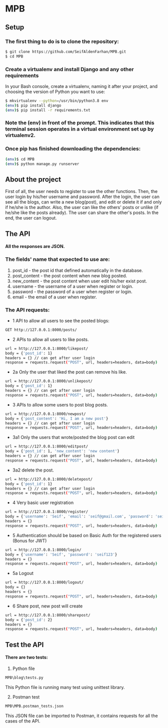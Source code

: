 # MPB
## Setup

### The first thing to do is to clone the repository:
```sh
$ git clone https://github.com/SeifAldenFarhan/MPB.git
$ cd MPB
```

### Create a virtualenv and install Django and any other requirements
In your Bash console, create a virtualenv, naming it after your project, and choosing the version of Python you want to use:
```sh
$ mkvirtualenv --python=/usr/bin/python3.8 env
(env)$ pip install django
(env)$ pip install -r requirements.txt
```

### Note the (env) in front of the prompt. This indicates that this terminal session operates in a virtual environment set up by virtualenv2.
### Once pip has finished downloading the dependencies:
```sh
(env)$ cd MPB
(env)$ python manage.py runserver
```

## About the project
First of all, the user needs to register to use the other functions.
Then, the user login by his/her username and password.
After the login, the user can see all the blogs, can write a new blog(post), and edit or delete it if and only if he/she is the author.
Also, the user can like the others' posts or unlike (if he/she like the posts already).
The user can share the other's posts.
In the end, the user can logout.

## The API
#### All the responses are JSON.
### The fields' name that expected to use are:
1. post_id - the post id that defined automatically in the database.
2. post_content - the post content when new blog posted.
3. new_content - the post content when user edit his/her exist post.
4. username - the username of a user when register or login.
5. password - the password of a user when register or login.
6. email - the email of a user when register.

### The API requests:
- 1 API to allow all users to see the posted blogs:
```sh
GET http://127.0.0.1:8000/posts/
```
- 2 APIs to allow all users to like posts.
```sh
url = http://127.0.0.1:8000/likepost/
body = {'post_id': 1}
headers = {} // can get after user login
response = requests.request("POST", url, headers=headers, data=body)
```
- 2a Only the user that liked the post can remove his like.
```sh
url = http://127.0.0.1:8000/unlikepost/
body = {'post_id': 1}
headers = {} // can get after user login
response = requests.request("POST", url, headers=headers, data=body)
```
- 3 APIs to allow some users to post blog posts.
```sh
url = http://127.0.0.1:8000/newpost/
body = {'post_content': 'Hi, I am a new post'}
headers = {} // can get after user login
response = requests.request("POST", url, headers=headers, data=body)
```
- 3a1 Only the users that wrote/posted the blog post can edit
```sh
url = http://127.0.0.1:8000/editpost/
body = {'post_id': 1, 'new_content': 'new content'}
headers = {} // can get after user login
response = requests.request("POST", url, headers=headers, data=body)
```
- 3a2 delete the post.
```sh
url = http://127.0.0.1:8000/deletepost/
body = {'post_id': 1}
headers = {} // can get after user login
response = requests.request("POST", url, headers=headers, data=body)
```
- 4 Very basic user registration
```sh
url = http://127.0.0.1:8000/register/
body = {'username': 'Seif', 'email': 'seif@gmail.com', 'password': 'seif123'}
headers = {}
response = requests.request("POST", url, headers=headers, data=body)
```
- 5 Authentication should be based on Basic Auth for the registered users (Bonus for JWT)
```sh
url = http://127.0.0.1:8000/login/
body = {'username': 'Seif', 'password': 'seif123'}
headers = {}
response = requests.request("POST", url, headers=headers, data=body)
```
- 5a Logout
```sh
url = http://127.0.0.1:8000/logout/
body = {}
headers = {}
response = requests.request("POST", url, headers=headers, data=body)
```
- 6 Share post, new post will create
```sh
url = http://127.0.0.1:8000/sharepost/
body = {'post_id': 2}
headers = {}
response = requests.request("POST", url, headers=headers, data=body)
```

## Test the API
#### There are two tests:
1. Python file
```sh
MPB\blog\tests.py
```
This Python file is running many test using unittest library.

2. Postman test
```sh
MPB\MPB.postman_tests.json
```
This JSON file can be imported to Postman, it contains requests for all the cases of the API.
